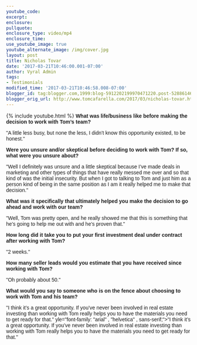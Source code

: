 ```yaml
---
youtube_code: 
excerpt:
enclosure:
pullquote:
enclosure_type: video/mp4
enclosure_time:
use_youtube_image: true
youtube_alternate_image: /img/cover.jpg
layout: post
title: Nicholas Tovar
date: '2017-03-21T10:46:00.001-07:00'
author: Vyral Admin
tags:
- Testimonials
modified_time: '2017-03-21T10:46:58.008-07:00'
blogger_id: tag:blogger.com,1999:blog-5912202199970471220.post-5288614699059954130
blogger_orig_url: http://www.tomcafarella.com/2017/03/nicholas-tovar.html
---
```

{% include youtube.html %}
<span style="font-size: normal;"><span style="font-family: &quot;arial&quot; , &quot;helvetica&quot; , sans-serif;">**What was life/business like before making the decision to work with Tom’s team?** 

<span style="font-size: normal;"><span style="font-family: &quot;arial&quot; , &quot;helvetica&quot; , sans-serif;">"A little less busy, but none the less, I didn’t know this opportunity existed, to be honest." 

<span style="font-size: normal;"><span style="font-family: &quot;arial&quot; , &quot;helvetica&quot; , sans-serif;">**Were you unsure and/or skeptical before deciding to work with Tom? If so, what were you unsure about?** 

<span style="font-size: normal;"><span style="font-family: &quot;arial&quot; , &quot;helvetica&quot; , sans-serif;">"Well I definitely was unsure and a little skeptical because I’ve made deals in marketing and other types of things that have really messed me over and so that kind of was the initial insecurity. But when I got to talking to Tom and just him as a person kind of being in the same position as I am it really helped me to make that decision." 

<span style="font-size: normal;"><span style="font-family: &quot;arial&quot; , &quot;helvetica&quot; , sans-serif;">**What was it specifically that ultimately helped you make the decision to go ahead and work with our team?** 

<span style="font-size: normal;"><span style="font-family: &quot;arial&quot; , &quot;helvetica&quot; , sans-serif;">"Well, Tom was pretty open, and he really showed me that this is something that he’s going to help me out with and he’s proven that." 

<span style="font-size: normal;"><span style="font-family: &quot;arial&quot; , &quot;helvetica&quot; , sans-serif;">**How long did it take you to put your first investment deal under contract after working with Tom?** 

<span style="font-size: normal;"><span style="font-family: &quot;arial&quot; , &quot;helvetica&quot; , sans-serif;">"2 weeks." 

<span style="font-size: normal;"><span style="font-family: &quot;arial&quot; , &quot;helvetica&quot; , sans-serif;">**How many seller leads would you estimate that you have received since working with Tom?** 

<span style="font-size: normal;"><span style="font-family: &quot;arial&quot; , &quot;helvetica&quot; , sans-serif;">"Oh probably about 50." 

<span style="font-size: normal;"><span style="font-family: &quot;arial&quot; , &quot;helvetica&quot; , sans-serif;">**What would you say to someone who is on the fence about choosing to work with Tom and his team?** 

<span style="font-size: normal;"><span style="font-family: &quot;arial&quot; , &quot;helvetica&quot; , sans-serif;">"I think it’s a great opportunity. If you’ve never been involved in real estate investing than working with Tom really helps you to have the materials you need to get ready for that." yle="font-family: &quot;arial&quot; , &quot;helvetica&quot; , sans-serif;">"I think it’s a great opportunity. If you’ve never been involved in real estate investing than working with Tom really helps you to have the materials you need to get ready for that." 